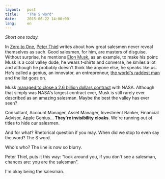 ```yaml
---
layout:   post
title:    "The S word"
date:     2015-06-22 14:00:00
lang:     en
---
```


*Short one today.*

In [Zero to One](http://zerotoonebook.com), [Peter Thiel](http://en.wikipedia.org/wiki/Peter_Thiel) writes about how great salesmen never reveal themselves as such. Good salesmen, for him, are masters of disguise. Without surprise, he mentions [Elon Musk](http://en.wikipedia.org/wiki/Elon_Musk), as an example, to make his point: Musk is a cool valley dude, he wears t-shirts and converse, he smiles a lot and although he probably doesn't think like anyone else, he speaks like us. He's called a genius, an innovator, an entrepreneur, [the world's raddest man](http://waitbutwhy.com/2015/05/elon-musk-the-worlds-raddest-man.html) and the list goes on.

Musk [managed to close a 2.6 billion dollars contract](http://qz.com/281619/what-it-took-for-elon-musks-spacex-to-disrupt-boeing-leapfrog-nasa-and-become-a-serious-space-company/) with NASA. Although that simply was NASA's largest contract ever, Musk is still rarely ever described as an amazing salesman. Maybe the best the valley has ever seen?

Consultant, Account Manager, Asset Manager, Investment Banker, Financial Advisor, Apple Genius... **They're invisibility cloaks**. We're running out of titles to hide our salesmen.

And for what? Rhetorical question if you may. When did we stop to even say the word? The S word.

Who's who? The line is now so blurry.

Peter Thiel, puts it this way: "look around you, if you don't see a salesman, chances are: you are the salesman".

I'm okay being the salesman.







